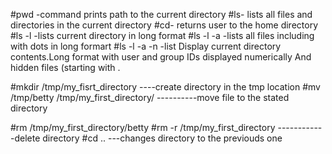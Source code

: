 #pwd -command prints path to the current directory
#ls- lists all files and directories in the current directory
#cd- returns user to the home directory
#ls -l  -lists current directory in long format
#ls -l -a     -lists all files including with dots in long formart
#ls -l -a -n     -list Display current directory contents.Long format with user and group IDs displayed numerically And hidden files (starting with .

#mkdir /tmp/my_fisrt_directory ----create directory in the tmp location
#mv  /tmp/betty /tmp/my_first_directory/ ----------move file to the stated directory

#rm /tmp/my_first_directory/betty
#rm -r /tmp/my_first_directory ------------delete directory
#cd .. ---changes directory to the previouds one
